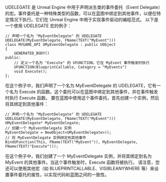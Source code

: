 UDELEGATE 是 Unreal Engine 中用于声明派生类的事件委托（Event Delegate）的宏。事件委托是一种特殊类型的函数，可以在蓝图中绑定到其他事件，以便在特定情况下执行。它们在 Unreal Engine 中用于实现事件驱动的编程范式。
以下是一个使用 UDELEGATE 宏的例子：
```
// 声明一个名为 "MyEventDelegate" 的 UDELEGATE
UDELEGATE(MyEventDelegate, FName(TEXT("MyEvent")))
class MYGAME_API UMyEventDelegate : public UObject
{
    GENERATED_BODY()
public:
    // 定义一个名为 "Execute" 的 UFUNCTION，它在 MyEvent 事件触发时执行
    UFUNCTION(BlueprintCallable, Category = "MyEvents")
    void Execute();
};
```
在这个例子中，我们声明了一个名为 MyEventDelegate 的 UDELEGATE，它有一个名为 Execute 的函数。这个委托可以在蓝图中绑定到其他事件，并在事件触发时执行 Execute 函数。
要在蓝图中使用这个事件委托，首先创建一个实例，然后将其绑定到其他事件：
```
// 声明一个名为 "MyEventDelegate" 的 UDELEGATE
UDELEGATE(MyEventDelegate, FName(TEXT("MyEvent")))
UMyEventDelegate* MyEventDelegate;
// 创建一个 MyEventDelegate 实例
MyEventDelegate = NewObject<UMyEventDelegate>();
// 将 MyEventDelegate 实例绑定到其他事件
BindUFunction(This, FName(TEXT("MyEvent")), MyEventDelegate, FName(TEXT("Execute")));
```
在这个例子中，我们创建了一个 MyEventDelegate 实例，并将其绑定到名为 MyEvent 的其他事件。当这个事件触发时，Execute 函数将被执行。
请注意，您还可以使用其他宏（如 BLUEPRINTCALLABLE、VISIBLEANYWHERE 等）来设置事件委托的属性，以实现代码和蓝图之间的一致性。